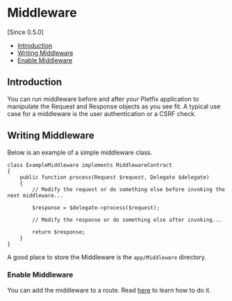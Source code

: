 # Middleware

[Since 0.5.0]

- [Introduction](#introduction)
- [Writing Middleware](#writing)
- [Enable Middleware](#routes)

<a name="introduction"></a>
## Introduction

You can run middleware before and after your Pletfix application to manipulate the Request and Response objects as you 
see fit. A typical use case for a middleware is the user authentication or a CSRF check.

<a name="writing"></a>
## Writing Middleware

Below is an example of a simple middleware class. 

    class ExampleMiddleware implements MiddlewareContract
    {
        public function process(Request $request, Delegate $delegate)
        {
            // Modify the request or do something else before invoking the next middleware...
            
            $response = $delegate->process($request);

            // Modify the response or do something else after invoking... 
    
            return $response;
        }
    }

A good place to store the Middleware is the `app/Middleware` directory.

<a name="routes"></a>
### Enable Middleware

You can add the middleware to a route. Read [here](routing#middleware) to learn how to do it.
